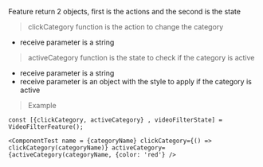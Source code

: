 Feature return 2 objects, first is the actions and the second is the state

> clickCategory function is the action to change the category

+ receive parameter is a string

> activeCategory function is the state to check if the category is active

+ receive parameter is a string
+ receive parameter is an object with the style to apply if the category is active

> Example

`const [{clickCategory, activeCategory} , videoFilterState] = VideoFilterFeature();`

`<ComponentTest
name = {categoryName}
clickCategory={() => clickCategory(categoryName)}
activeCategory={activeCategory(categoryName, {color: 'red'}
/>`

